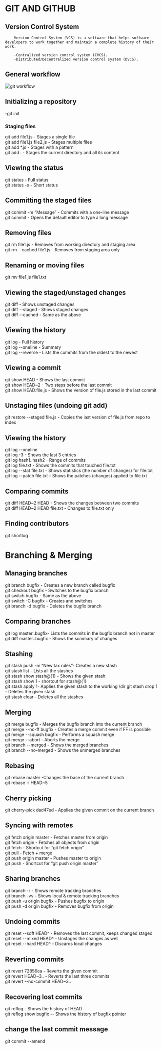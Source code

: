 # GIT AND GITHUB

## Version Control System
        Version Control System (VCS) is a software that helps software developers to work together and maintain a complete history of their work.

        -Centralized version control system (CVCS).
        -Distributed/Decentralized version control system (DVCS).

## General workflow
![git workflow](https://www.tutorialspoint.com/git/images/life_cycle.png)


## Initializing a repository
-git init

### Staging files
git add file1.js           - Stages a single file\
git add file1.js file2.js  - Stages multiple files\
git add *.js               - Stages with a pattern\
git add .                  - Stages the current directory and all its content

## Viewing the status
git status       - Full status\
git status -s    - Short status

## Committing the staged files
git commit -m “Message” - Commits with a one-line message\
git commit              - Opens the default editor to type a long message

## Removing files
git rm file1.js           - Removes from working directory and staging area\
git rm --cached file1.js  - Removes from staging area only


## Renaming or moving files
git mv file1.js file1.txt

## Viewing the staged/unstaged changes
git diff            - Shows unstaged changes\
git diff --staged   - Shows staged changes\
git diff --cached   - Same as the above

## Viewing the history
git log              - Full history\
git log --oneline    - Summary\
git log --reverse    - Lists the commits from the oldest to the newest

## Viewing a commit
git show HEAD - Shows the last commit\
git show HEAD~2 - Two steps before the last commit\
git show HEAD:file.js - Shows the version of file.js stored in the last commit

## Unstaging files (undoing git add)
git restore --staged file.js - Copies the last version of file.js from repo to index

## Viewing the history
git log --oneline\
git log -3  -  Shows the last 3 entries \
git log hash1..hash2  -  Range of commits\
git log file.txt - Shows the commits that touched file.txt\
git log --stat file.txt - Shows statistics (the number of changes) for file.txt\
git log --patch file.txt - Shows the patches (changes) applied to file.txt

## Comparing commits
git diff HEAD~2 HEAD  - Shows the changes between two commits\
git diff HEAD~2 HEAD file.txt - Changes to file.txt only

## Finding contributors
git shortlog

# Branching & Merging

## Managing branches
git branch bugfix - Creates a new branch called bugfix\
git checkout bugfix - Switches to the bugfix branch\
git switch bugfix - Same as the above\
git switch -C bugfix - Creates and switches\
git branch -d bugfix - Deletes the bugfix branch

## Comparing branches
git log master..bugfix- Lists the commits in the bugfix branch not in master\
git diff master..bugfix - Shows the summary of changes

## Stashing
git stash push -m “New tax rules”- Creates a new stash\
git stash list - Lists all the stashes\
git stash show stash@{1} - Shows the given stash\
git stash show 1 - shortcut for stash@{1}\
git stash apply 1- Applies the given stash to the working \dir
git stash drop 1 - Deletes the given stash\
git stash clear - Deletes all the stashes

## Merging
git merge bugfix - Merges the bugfix branch into the current branch\
git merge --no-ff bugfix - Creates a merge commit even if FF is possible\
git merge --squash bugfix - Performs a squash merge\
git merge --abort  - Aborts the merge\
git branch --merged - Shows the merged branches\
git branch --no-merged - Shows the unmerged branches

## Rebasing
git rebase master -Changes the base of the current branch\
git rebase -i HEAD~5

## Cherry picking
git cherry-pick dad47ed  - Applies the given commit on the current branch

## Syncing with remotes
git fetch origin master - Fetches master from origin\
git fetch origin - Fetches all objects from origin\
git fetch - Shortcut for “git fetch origin”\
git pull - Fetch + merge\
git push origin master - Pushes master to origin\
git push - Shortcut for “git push origin master”

## Sharing branches
git branch -r  - Shows remote tracking branches\
git branch -vv  - Shows local & remote tracking branches\
git push -u origin bugfix  - Pushes bugfix to origin\
git push -d origin bugfix  - Removes bugfix from origin

## Undoing commits
git reset --soft HEAD^  - Removes the last commit, keeps changed staged\
git reset --mixed HEAD^  - Unstages the changes as well\
git reset --hard HEAD^  - Discards local changes

## Reverting commits
git revert 72856ea  - Reverts the given commit\
git revert HEAD~3..  - Reverts the last three commits\
git revert --no-commit HEAD~3..

## Recovering lost commits
git reflog  - Shows the history of HEAD\
git reflog show bugfix -- Shows the history of bugfix pointer

## change the last commit message
git commit --amend
